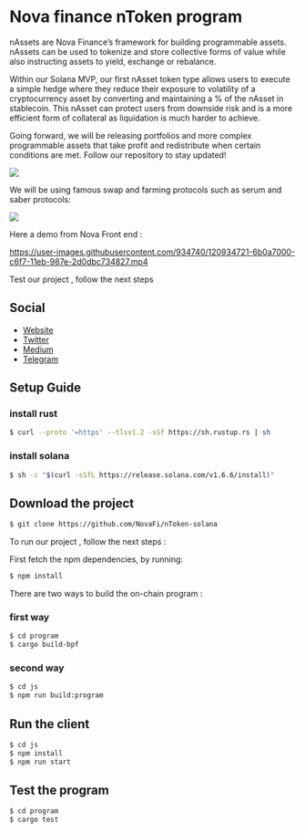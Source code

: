 # Nova finance nToken program


nAssets are Nova Finance’s framework for building programmable assets. nAssets can be used to tokenize and store collective forms of value while also instructing assets to yield, exchange or rebalance. 



Within our Solana MVP, our first nAsset token type allows users to execute a simple hedge where they reduce their exposure to volatility of a cryptocurrency asset by converting and maintaining a % of the nAsset in stablecoin. This nAsset can protect users from downside risk and is a more efficient form of collateral as liquidation is much harder to achieve.



Going forward, we will be releasing portfolios and more complex programmable assets that take profit and redistribute when certain conditions are met. Follow our repository to stay updated!


<img src="https://raw.githubusercontent.com/NovaFi/NToken-solana/jawaher/SchemaOfProject.png" style="text-align: center;">

We will be using famous swap and farming protocols such as serum and saber protocols:

<img src="https://raw.githubusercontent.com/NovaFi/NToken-solana/Halima/Serum_swap_saber_farm.png" style="text-align: center;">




Here a demo from Nova Front end : 


https://user-images.githubusercontent.com/934740/120934721-6b0a7000-c6f7-11eb-987e-2d0dbc734827.mp4





Test our project , follow the next steps
## Social 
- [Website](https://novafinance.app/)
- [Twitter](https://twitter.com/NovaFinance_)
- [Medium](https://novafinance1.medium.com/)
- [Telegram](https://t.me/NovaFinanceGroup)

## Setup Guide 

### install rust 

```bash
$ curl --proto '=https' --tlsv1.2 -sSf https://sh.rustup.rs | sh
```

### install solana 

```bash
$ sh -c "$(curl -sSfL https://release.solana.com/v1.6.6/install)"
```


## Download the project 

```bash
$ git clone https://github.com/NovaFi/nToken-solana
```


To run our project , follow the next steps :

First fetch the npm dependencies,  by running:

```bash
$ npm install
```

There are two ways to build the on-chain program :

### first way

```bash
$ cd program
$ cargo build-bpf
```
### second way

```bash
$ cd js 
$ npm run build:program
```
 ## Run the client 

```bash
$ cd js
$ npm install
$ npm run start
```

 ## Test the program 

```bash
$ cd program
$ cargo test
```





